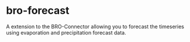 # bro-forecast
A extension to the BRO-Connector allowing you to forecast the timeseries using evaporation and precipitation forecast data.
